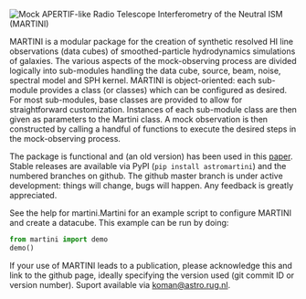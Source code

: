 ![Mock APERTIF-like Radio Telescope Interferometry of the Neutral ISM (MARTINI)](../master/martini_banner.png?raw=true)

MARTINI is a modular package for the creation of synthetic resolved HI line observations (data cubes) of smoothed-particle hydrodynamics simulations of galaxies. The various aspects of the mock-observing process are divided logically into sub-modules handling the data cube, source, beam, noise, spectral model and SPH kernel. MARTINI is object-oriented: each sub-module provides a class (or classes) which can be configured as desired. For most sub-modules, base classes are provided to allow for straightforward customization. Instances of each sub-module class are then given as parameters to the Martini class. A mock observation is then constructed by calling a handful of functions to execute the desired steps in the mock-observing process.

The package is functional and (an old version) has been used in this [paper](https://ui.adsabs.harvard.edu/#abs/2019MNRAS.482..821O/abstract). Stable releases are available via PyPI (`pip install astromartini`) and the numbered branches on github. The github master branch is under active development: things will change, bugs will happen. Any feedback is greatly appreciated.

See the help for martini.Martini for an example script to configure MARTINI and create a datacube. This example can be run by doing:
```python
from martini import demo
demo()
```

If your use of MARTINI leads to a publication, please acknowledge this and link to the github page, ideally specifying the version used (git commit ID or version number). Suport available via [koman@astro.rug.nl](mailto:koman@astro.rug.nl).